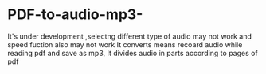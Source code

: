 # PDF-to-audio-mp3-
It's under development ,selectng different type of audio may not work and speed fuction also may not work
It converts means recoard audio while reading pdf and save as mp3, It divides audio in parts according to pages of pdf
